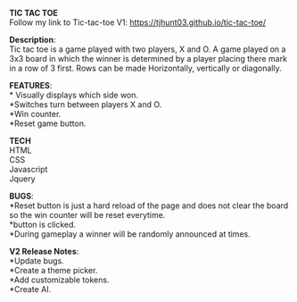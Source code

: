 **TIC TAC TOE**
<br>Follow my link to Tic-tac-toe V1: https://tjhunt03.github.io/tic-tac-toe/


**Description**:
<br>Tic tac toe is a game played with two players, X and O. A game played on a 3x3 board in which the winner is determined by a player placing there mark in a row of 3 first. Rows can be made Horizontally, vertically or diagonally.

**FEATURES**:
<br>* Visually displays which side won.
<br>*Switches turn between players X and O.
<br>*Win counter.
<br>*Reset game button.

**TECH**
<br>HTML
<br>CSS
<br>Javascript
<br>Jquery

**BUGS**:
<br>*Reset button is just a hard reload of the page and does not clear the board so the win counter will be reset everytime.
<br>*button is clicked.
<br>*During gameplay a winner will be randomly announced at times.

**V2 Release Notes**:
<br>*Update bugs.
<br>*Create a theme picker.
<br>*Add customizable tokens.
<br>*Create AI.

